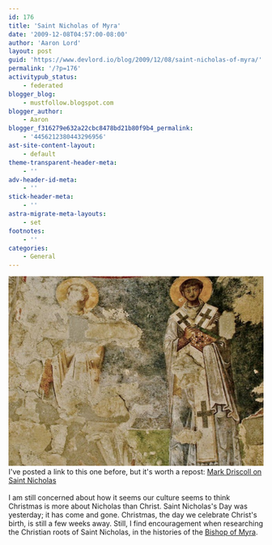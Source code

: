 ```yaml
---
id: 176
title: 'Saint Nicholas of Myra'
date: '2009-12-08T04:57:00-08:00'
author: 'Aaron Lord'
layout: post
guid: 'https://www.devlord.io/blog/2009/12/08/saint-nicholas-of-myra/'
permalink: '/?p=176'
activitypub_status:
    - federated
blogger_blog:
    - mustfollow.blogspot.com
blogger_author:
    - Aaron
blogger_f316279e632a22cbc8478bd21b80f9b4_permalink:
    - '4456212380443296956'
ast-site-content-layout:
    - default
theme-transparent-header-meta:
    - ''
adv-header-id-meta:
    - ''
stick-header-meta:
    - ''
astra-migrate-meta-layouts:
    - set
footnotes:
    - ''
categories:
    - General
---
```


<a href="/assets/img/2011/10/3968932868_bbf6c6a60a_o.jpg"><img src="/assets/img/2011/10/3968932868_bbf6c6a60a_o.jpg?w=300" alt="" border="0" /></a><br />I've posted a link to this one before, but it's worth a repost: <span style="text-decoration:underline;"></span><a href="http://www.theresurgence.org/saint_nicholas">Mark Driscoll on Saint Nicholas</a><br /><br />I am still concerned about how it seems our culture seems to think Christmas is more about Nicholas than Christ.  Saint Nicholas's Day was yesterday; it has come and gone.  Christmas, the day we celebrate Christ's birth, is still a few weeks away.  Still, I find encouragement when researching the Christian roots of Saint Nicholas, in the histories of the <a href="http://www.ewtn.com/library/mary/nicholas.htm">Bishop of Myra</a>.<div class="blogger-post-footer"><img width='1' height='1' src='https://blogger.googleusercontent.com/tracker/2602771351651662379-4456212380443296956?l=mustfollow.blogspot.com' alt='' /></div>